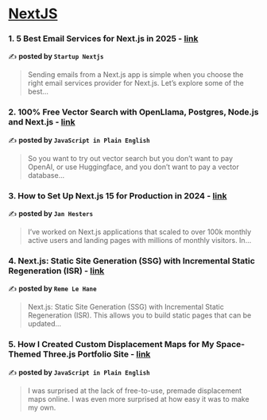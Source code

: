 
<h1><a href=https://medium.com/tag/nextjs/recommended target="_blank" rel="noopener noreferrer">NextJS</a></h1>
<h3>1. 5 Best Email Services for Next.js in 2025 - <a href="https://medium.com/startup-nextjs/5-best-email-services-for-next-js-in-2025-9fca1c3665d4" target="_blank" rel="noopener noreferrer">link</a></h3>

✍️ **posted by `Startup Nextjs`**

<blockquote>Sending emails from a Next.js app is simple when you choose the right email services provider for Next.js. Let’s explore some of the best…</blockquote>

<h3>2. 100% Free Vector Search with OpenLlama, Postgres, Node.js and Next.js - <a href="https://medium.com/javascript-in-plain-english/100-free-vector-search-with-openllama-postgres-nodejs-and-nextjs-e496856766f7" target="_blank" rel="noopener noreferrer">link</a></h3>

✍️ **posted by `JavaScript in Plain English`**

<blockquote>So you want to try out vector search but you don’t want to pay OpenAI, or use Huggingface, and you don’t want to pay a vector database…</blockquote>

<h3>3. How to Set Up Next.js 15 for Production in 2024 - <a href="https://medium.com/@jan.hesters/how-to-set-up-next-js-15-for-production-in-2024-347f542922b4" target="_blank" rel="noopener noreferrer">link</a></h3>

✍️ **posted by `Jan Hesters`**

<blockquote>I’ve worked on Next.js applications that scaled to over 100k monthly active users and landing pages with millions of monthly visitors. In…</blockquote>

<h3>4. Next.js: Static Site Generation (SSG) with Incremental Static Regeneration (ISR) - <a href="https://medium.com/@remelehane/next-js-static-site-generation-ssg-with-incremental-static-regeneration-isr-75bb991f7dd7" target="_blank" rel="noopener noreferrer">link</a></h3>

✍️ **posted by `Reme Le Hane`**

<blockquote>Next.js: Static Site Generation (SSG) with Incremental Static Regeneration (ISR). This allows you to build static pages that can be updated…</blockquote>

<h3>5. How I Created Custom Displacement Maps for My Space-Themed Three.js Portfolio Site - <a href="https://medium.com/javascript-in-plain-english/how-i-created-custom-displacement-maps-for-my-space-themed-three-js-portfolio-site-642b52700941" target="_blank" rel="noopener noreferrer">link</a></h3>

✍️ **posted by `JavaScript in Plain English`**

<blockquote>I was surprised at the lack of free-to-use, premade displacement maps online. I was even more surprised at how easy it was to make my own.</blockquote>

